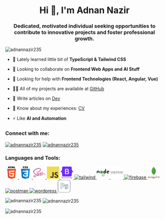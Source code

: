 <h1 align="center">Hi 👋, I'm Adnan Nazir</h1>
<h3 align="center">Dedicated, motivated individual seeking opportunities to contribute to innovative projects and foster professional growth.</h3>

<p align="left"> <img src="https://komarev.com/ghpvc/?username=adnannazir235&label=Profile%20views&color=0e75b6&style=flat" alt="adnannazir235" /> </p>

- 🌱 Lately learned little bit of **TypeScript & Tailwind CSS**

- 👯 Looking to collaborate on **Frontend Web Apps and AI Stuff**

- 🤝 Looking for help with **Frontend Technologies (React, Angular, Vue)**

- 👨‍💻 All of my projects are available at [GitHub](https://github.com/adnannazir235?tab=repositories)

- 📝 Write articles on [Dev](https://dev.to/adnannazir235)

- 📄 Know about my experiences: [CV](https://bit.ly/adnan-nazir-cv)

- ⚡ Like **AI and Automation**

<h3 align="left">Connect with me:</h3>
<p align="left">
<a href="https://linkedin.com/in/adnannazir235" target="blank"><img align="center" src="https://raw.githubusercontent.com/rahuldkjain/github-profile-readme-generator/master/src/images/icons/Social/linked-in-alt.svg" alt="adnannazir235" height="30" width="40" /></a>
<a href="https://dev.to/adnannazir235" target="blank"><img align="center" src="https://raw.githubusercontent.com/rahuldkjain/github-profile-readme-generator/master/src/images/icons/Social/devto.svg" alt="adnannazir235" height="30" width="40" /></a>
</p>

<h3 align="left">Languages and Tools:</h3>
<p align="left">
  <a href="https://www.w3.org/html/" target="_blank" rel="noreferrer">
    <img src="https://raw.githubusercontent.com/devicons/devicon/master/icons/html5/html5-original-wordmark.svg" alt="html5" width="40" height="40"/> 
  </a>

  <a href="https://www.w3schools.com/css/" target="_blank" rel="noreferrer">
    <img src="https://raw.githubusercontent.com/devicons/devicon/master/icons/css3/css3-original-wordmark.svg" alt="css3" width="40" height="40"/> 
  </a>

  <a href="https://sass-lang.com" target="_blank" rel="noreferrer">
    <img src="https://raw.githubusercontent.com/devicons/devicon/master/icons/sass/sass-original.svg" alt="sass" width="40" height="40"/> 
  </a>

  <a href="https://developer.mozilla.org/en-US/docs/Web/JavaScript" target="_blank" rel="noreferrer">
    <img src="https://raw.githubusercontent.com/devicons/devicon/master/icons/javascript/javascript-original.svg" alt="javascript" width="40" height="40"/> 
  </a>

  <a href="https://getbootstrap.com" target="_blank" rel="noreferrer">
    <img src="https://raw.githubusercontent.com/devicons/devicon/master/icons/bootstrap/bootstrap-plain-wordmark.svg" alt="bootstrap" width="40" height="40"/> 
  </a>

  <a href="https://tailwindcss.com/" target="_blank" rel="noreferrer">
    <img src="https://www.vectorlogo.zone/logos/tailwindcss/tailwindcss-icon.svg" alt="tailwind" width="40" height="40"/> 
  </a>

  <a href="https://nodejs.org" target="_blank" rel="noreferrer">
    <img src="https://raw.githubusercontent.com/devicons/devicon/master/icons/nodejs/nodejs-original-wordmark.svg" alt="nodejs" width="40" height="40"/> 
  </a>

  <a href="https://expressjs.com" target="_blank" rel="noreferrer">
    <img src="https://raw.githubusercontent.com/devicons/devicon/master/icons/express/express-original-wordmark.svg" alt="express" width="40" height="40"/> 
  </a>

  <a href="https://firebase.google.com/" target="_blank" rel="noreferrer">
    <img src="https://www.vectorlogo.zone/logos/firebase/firebase-icon.svg" alt="firebase" width="40" height="40"/> 
  </a>

  <a href="https://www.mongodb.com/" target="_blank" rel="noreferrer">
    <img src="https://raw.githubusercontent.com/devicons/devicon/master/icons/mongodb/mongodb-original-wordmark.svg" alt="mongodb" width="40" height="40"/> 
  </a>

  <a href="https://postman.com" target="_blank" rel="noreferrer">
    <img src="https://www.vectorlogo.zone/logos/getpostman/getpostman-icon.svg" alt="postman" width="40" height="40"/> 
  </a>

  <a href="https://wordpress.org/" target="_blank" rel="noreferrer">
    <img src="https://raw.githubusercontent.com/rahuldkjain/github-profile-readme-generator/master/src/images/icons/Social/wordpress.svg" alt="wordpress" width="40" height="40"/> 
  </a>

  <a href="https://www.photoshop.com/en" target="_blank" rel="noreferrer">
    <img src="https://raw.githubusercontent.com/devicons/devicon/master/icons/photoshop/photoshop-line.svg" alt="photoshop" width="40" height="40"/> 
  </a>
</p>

<p><img align="left" src="https://github-readme-stats.vercel.app/api/top-langs?username=adnannazir235&show_icons=true&locale=en&layout=compact" alt="adnannazir235" /></p>

<p>&nbsp;<img align="center" src="https://github-readme-stats.vercel.app/api?username=adnannazir235&show_icons=true&locale=en" alt="adnannazir235" /></p>

<p><img align="center" src="https://github-readme-streak-stats.herokuapp.com/?user=adnannazir235&" alt="adnannazir235" /></p>

